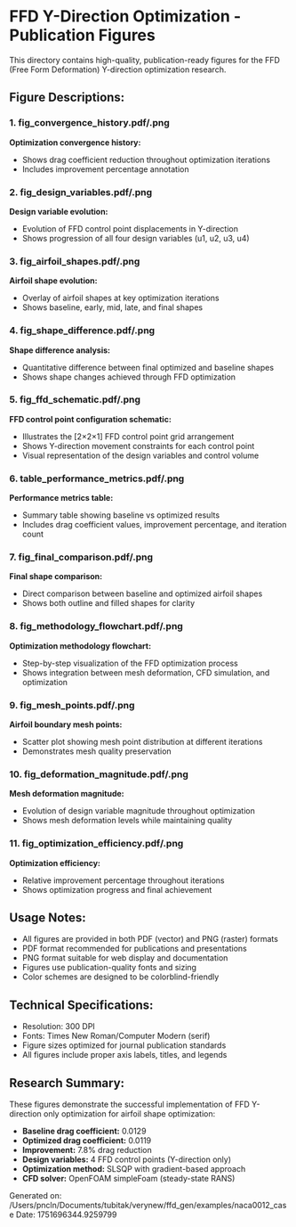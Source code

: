 # FFD Y-Direction Optimization - Publication Figures

This directory contains high-quality, publication-ready figures for the FFD (Free Form Deformation) Y-direction optimization research.

## Figure Descriptions:

### 1. fig_convergence_history.pdf/.png
**Optimization convergence history:**
- Shows drag coefficient reduction throughout optimization iterations
- Includes improvement percentage annotation

### 2. fig_design_variables.pdf/.png
**Design variable evolution:**
- Evolution of FFD control point displacements in Y-direction
- Shows progression of all four design variables (u1, u2, u3, u4)

### 3. fig_airfoil_shapes.pdf/.png
**Airfoil shape evolution:**
- Overlay of airfoil shapes at key optimization iterations
- Shows baseline, early, mid, late, and final shapes

### 4. fig_shape_difference.pdf/.png
**Shape difference analysis:**
- Quantitative difference between final optimized and baseline shapes
- Shows shape changes achieved through FFD optimization

### 5. fig_ffd_schematic.pdf/.png
**FFD control point configuration schematic:**
- Illustrates the [2×2×1] FFD control point grid arrangement
- Shows Y-direction movement constraints for each control point
- Visual representation of the design variables and control volume

### 6. table_performance_metrics.pdf/.png
**Performance metrics table:**
- Summary table showing baseline vs optimized results
- Includes drag coefficient values, improvement percentage, and iteration count

### 7. fig_final_comparison.pdf/.png
**Final shape comparison:**
- Direct comparison between baseline and optimized airfoil shapes
- Shows both outline and filled shapes for clarity

### 8. fig_methodology_flowchart.pdf/.png
**Optimization methodology flowchart:**
- Step-by-step visualization of the FFD optimization process
- Shows integration between mesh deformation, CFD simulation, and optimization

### 9. fig_mesh_points.pdf/.png
**Airfoil boundary mesh points:**
- Scatter plot showing mesh point distribution at different iterations
- Demonstrates mesh quality preservation

### 10. fig_deformation_magnitude.pdf/.png
**Mesh deformation magnitude:**
- Evolution of design variable magnitude throughout optimization
- Shows mesh deformation levels while maintaining quality

### 11. fig_optimization_efficiency.pdf/.png
**Optimization efficiency:**
- Relative improvement percentage throughout iterations
- Shows optimization progress and final achievement

## Usage Notes:

- All figures are provided in both PDF (vector) and PNG (raster) formats
- PDF format recommended for publications and presentations
- PNG format suitable for web display and documentation
- Figures use publication-quality fonts and sizing
- Color schemes are designed to be colorblind-friendly

## Technical Specifications:

- Resolution: 300 DPI
- Fonts: Times New Roman/Computer Modern (serif)
- Figure sizes optimized for journal publication standards
- All figures include proper axis labels, titles, and legends

## Research Summary:

These figures demonstrate the successful implementation of FFD Y-direction only optimization for airfoil shape optimization:

- **Baseline drag coefficient:** 0.0129
- **Optimized drag coefficient:** 0.0119  
- **Improvement:** 7.8% drag reduction
- **Design variables:** 4 FFD control points (Y-direction only)
- **Optimization method:** SLSQP with gradient-based approach
- **CFD solver:** OpenFOAM simpleFoam (steady-state RANS)

Generated on: /Users/pncln/Documents/tubitak/verynew/ffd_gen/examples/naca0012_case
Date: 1751696344.9259799
